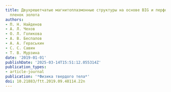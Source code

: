 ```yaml
---
title: Двухрешетчатые магнитоплазмонные структуры на основе BIG и перфорированных
  пленок золота
authors:
- П. Н. Найденов
- А. Л. Чехов
- О. Л. Голикова
- А. В. Беспалов
- А. А. Гераськин
- С. С. Савин
- Т. В. Мурзина
date: '2019-01-01'
publishDate: '2025-03-14T15:51:12.055314Z'
publication_types:
- article-journal
publication: '*Физика твердого тела*'
doi: 10.21883/ftt.2019.09.48114.22n
---
```

